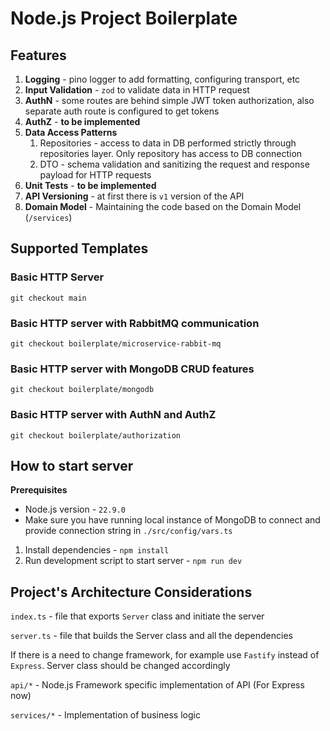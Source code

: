 # Node.js Project Boilerplate

## Features

1. **Logging** - pino logger to add formatting, configuring transport, etc
2. **Input Validation** - `zod` to validate data in HTTP request
3. **AuthN** - some routes are behind simple JWT token authorization, also separate auth route is configured to get tokens
4. **AuthZ** - **to be implemented**
5. **Data Access Patterns**
   1. Repositories - access to data in DB performed strictly through repositories layer. Only repository has access to DB connection
   2. DTO - schema validation and sanitizing the request and response payload for HTTP requests
6. **Unit Tests** - **to be implemented**
7. **API Versioning** - at first there is `v1` version of the API
8. **Domain Model** - Maintaining the code based on the Domain Model (`/services`)

## Supported Templates

### Basic HTTP Server

```shell
git checkout main
```

### Basic HTTP server with RabbitMQ communication

```shell
git checkout boilerplate/microservice-rabbit-mq
````

### Basic HTTP server with MongoDB CRUD features

```shell
git checkout boilerplate/mongodb
````

### Basic HTTP server with AuthN and AuthZ

```shell
git checkout boilerplate/authorization
````

## How to start server

**Prerequisites**

- Node.js version - `22.9.0`
- Make sure you have running local instance of MongoDB to connect and provide connection string in `./src/config/vars.ts`

1. Install dependencies - `npm install`
2. Run development script to start server - `npm run dev`

## Project's Architecture Considerations

`index.ts` - file that exports `Server` class and initiate the server

`server.ts` - file that builds the Server class and all the dependencies

If there is a need to change framework, for example use `Fastify` instead of `Express`. Server class should be changed accordingly

`api/*` - Node.js Framework specific implementation of API (For Express now)

`services/*` - Implementation of business logic
